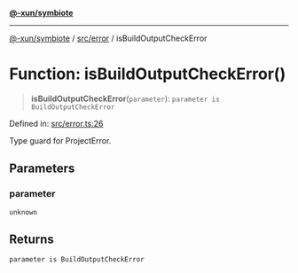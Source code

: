 [**@-xun/symbiote**](../../../README.md)

***

[@-xun/symbiote](../../../README.md) / [src/error](../README.md) / isBuildOutputCheckError

# Function: isBuildOutputCheckError()

> **isBuildOutputCheckError**(`parameter`): `parameter is BuildOutputCheckError`

Defined in: [src/error.ts:26](https://github.com/Xunnamius/symbiote/blob/559506ed93a747d618979a74bc2b1db446959ba9/src/error.ts#L26)

Type guard for ProjectError.

## Parameters

### parameter

`unknown`

## Returns

`parameter is BuildOutputCheckError`
